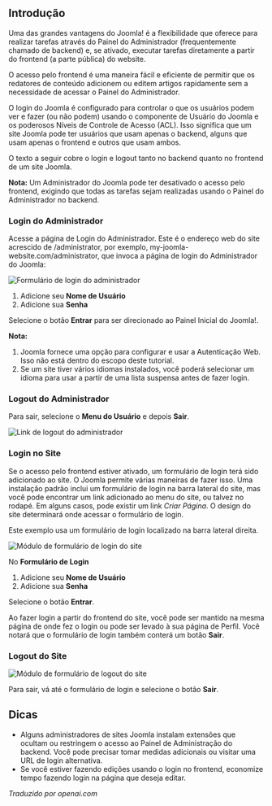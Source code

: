 <!-- Filename: J4.x:Logging_in_to_Joomla / Display title: Fazendo login no Joomla  -->

## Introdução

Uma das grandes vantagens do Joomla! é a flexibilidade que oferece para realizar tarefas através do Painel do Administrador (frequentemente chamado de backend) e, se ativado, executar tarefas diretamente a partir do frontend (a parte pública) do website.

O acesso pelo frontend é uma maneira fácil e eficiente de permitir que os redatores de conteúdo adicionem ou editem artigos rapidamente sem a necessidade de acessar o Painel do Administrador.

O login do Joomla é configurado para controlar o que os usuários podem ver e fazer (ou não podem) usando o componente de Usuário do Joomla e os poderosos Níveis de Controle de Acesso (ACL). Isso significa que um site Joomla pode ter usuários que usam apenas o backend, alguns que usam apenas o frontend e outros que usam ambos.

O texto a seguir cobre o login e logout tanto no backend quanto no frontend de um site Joomla.

**Nota:** Um Administrador do Joomla pode ter desativado o acesso pelo frontend, exigindo que todas as tarefas sejam realizadas usando o Painel do Administrador no backend.

### Login do Administrador

Acesse a página de Login do Administrador. Este é o endereço web do site acrescido de /administrator, por exemplo, my-joomla-website.com/administrator, que invoca a página de login do Administrador do Joomla:

![Formulário de login do administrador](../../../en/images/getting-started/logging-in-to-joomla-administrator-login-form.png)

1. Adicione seu **Nome de Usuário**
2. Adicione sua **Senha**

Selecione o botão **Entrar** para ser direcionado ao Painel Inicial do Joomla!.

**Nota:**

1. Joomla fornece uma opção para configurar e usar a Autenticação Web.
   Isso não está dentro do escopo deste tutorial.
2. Se um site tiver vários idiomas instalados, você poderá
   selecionar um idioma para usar a partir de uma lista suspensa antes de fazer login.

### Logout do Administrador

Para sair, selecione o **Menu do Usuário** e depois **Sair**.

![Link de logout do administrador](../../../en/images/getting-started/logging-in-to-joomla-logout-link.png)

### Login no Site

Se o acesso pelo frontend estiver ativado, um formulário de login terá sido adicionado ao site. O Joomla permite várias maneiras de fazer isso. Uma instalação padrão inclui um formulário de login na barra lateral do site, mas você pode encontrar um link adicionado ao menu do site, ou talvez no rodapé. Em alguns casos, pode existir um link *Criar Página*. O design do site determinará onde acessar o formulário de login.

Este exemplo usa um formulário de login localizado na barra lateral direita.

![Módulo de formulário de login do site](../../../en/images/getting-started/logging-in-to-joomla-site-login-form.png)

No **Formulário de Login**

1. Adicione seu **Nome de Usuário**
2. Adicione sua **Senha**

Selecione o botão **Entrar**.

Ao fazer login a partir do frontend do site, você pode ser mantido na mesma página de onde fez o login ou pode ser levado à sua página de Perfil. Você notará que o formulário de login também conterá um botão **Sair**.

### Logout do Site

![Módulo de formulário de logout do site](../../../en/images/getting-started/logging-in-to-joomla-site-logout-form.png)

Para sair, vá até o formulário de login e selecione o botão **Sair**.

## Dicas

- Alguns administradores de sites Joomla instalam extensões que ocultam ou restringem o acesso ao Painel de Administração do backend. Você pode precisar tomar medidas adicionais ou visitar uma URL de login alternativa.
- Se você estiver fazendo edições usando o login no frontend, economize tempo fazendo login na página que deseja editar.

*Traduzido por openai.com*

